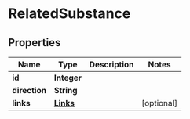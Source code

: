 
# RelatedSubstance

## Properties
Name | Type | Description | Notes
------------ | ------------- | ------------- | -------------
**id** | **Integer** |  | 
**direction** | **String** |  | 
**links** | [**Links**](Links.md) |  |  [optional]



